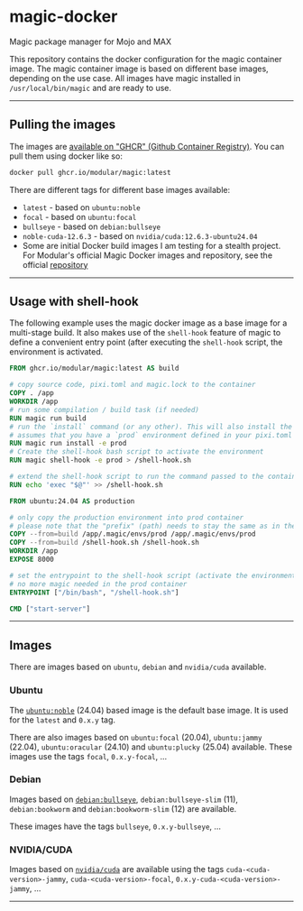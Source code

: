 # magic-docker
Magic package manager for Mojo and MAX

This repository contains the docker configuration for the magic container image.
The magic container image is based on different base images, depending on the use case.
All images have magic installed in `/usr/local/bin/magic` and are ready to use.

---
## Pulling the images
The images are [available on "GHCR" (Github Container Registry)](https://github.com/modular/magic-docker/pkgs/container/magic).
You can pull them using docker like so:

```bash
docker pull ghcr.io/modular/magic:latest
```

There are different tags for different base images available:

- `latest` - based on `ubuntu:noble`
- `focal` - based on `ubuntu:focal`
- `bullseye` - based on `debian:bullseye`
- `noble-cuda-12.6.3` - based on `nvidia/cuda:12.6.3-ubuntu24.04`
- Some are initial Docker build images I am testing for a stealth project. For Modular's official Magic Docker images and repository, see the official [repository](https://github.com/modular/magic-docker)

---
## Usage with shell-hook

The following example uses the magic docker image as a base image for a multi-stage build.
It also makes use of the `shell-hook` feature of magic to define a convenient entry point (after executing the `shell-hook` script, the environment is activated.

```Dockerfile
FROM ghcr.io/modular/magic:latest AS build

# copy source code, pixi.toml and magic.lock to the container
COPY . /app
WORKDIR /app
# run some compilation / build task (if needed)
RUN magic run build
# run the `install` command (or any other). This will also install the dependencies into `/app/.magic`
# assumes that you have a `prod` environment defined in your pixi.toml
RUN magic run install -e prod
# Create the shell-hook bash script to activate the environment
RUN magic shell-hook -e prod > /shell-hook.sh

# extend the shell-hook script to run the command passed to the container
RUN echo 'exec "$@"' >> /shell-hook.sh

FROM ubuntu:24.04 AS production

# only copy the production environment into prod container
# please note that the "prefix" (path) needs to stay the same as in the build container
COPY --from=build /app/.magic/envs/prod /app/.magic/envs/prod
COPY --from=build /shell-hook.sh /shell-hook.sh
WORKDIR /app
EXPOSE 8000

# set the entrypoint to the shell-hook script (activate the environment and run the command)
# no more magic needed in the prod container
ENTRYPOINT ["/bin/bash", "/shell-hook.sh"]

CMD ["start-server"]
```
---
## Images

There are images based on `ubuntu`, `debian` and `nvidia/cuda` available.

### Ubuntu

The [`ubuntu:noble`](https://hub.docker.com/_/ubuntu) (24.04) based image is the default base image. It is used for the `latest` and `0.x.y` tag.

There are also images based on `ubuntu:focal` (20.04), `ubuntu:jammy` (22.04), `ubuntu:oracular` (24.10) and `ubuntu:plucky` (25.04) available.
These images use the tags `focal`, `0.x.y-focal`, ...

### Debian

Images based on [`debian:bullseye`](https://hub.docker.com/_/debian), `debian:bullseye-slim` (11), `debian:bookworm` and `debian:bookworm-slim` (12) are available.

These images have the tags `bullseye`, `0.x.y-bullseye`, ...

### NVIDIA/CUDA

Images based on [`nvidia/cuda`](https://hub.docker.com/r/nvidia/cuda) are available using the tags `cuda-<cuda-version>-jammy`, `cuda-<cuda-version>-focal`, `0.x.y-cuda-<cuda-version>-jammy`, ...

---


